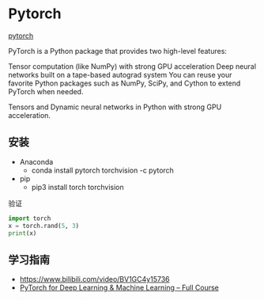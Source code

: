 # Pytorch

[pytorch](https://pytorch.org)

PyTorch is a Python package that provides two high-level features:

Tensor computation (like NumPy) with strong GPU acceleration
Deep neural networks built on a tape-based autograd system
You can reuse your favorite Python packages such as NumPy, SciPy, and Cython to extend PyTorch when needed.

Tensors and Dynamic neural networks in Python with strong GPU acceleration.


## 安装

* Anaconda
  * conda install pytorch torchvision -c pytorch
* pip
  * pip3 install torch torchvision

验证

``` python
import torch
x = torch.rand(5, 3)
print(x)
```

## 学习指南

* https://www.bilibili.com/video/BV1GC4y15736
* [PyTorch for Deep Learning & Machine Learning – Full Course](https://www.youtube.com/watch?v=V_xro1bcAuA)
